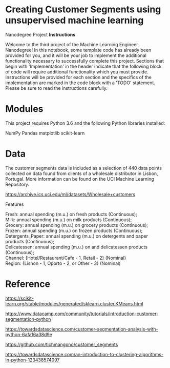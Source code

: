 # Creating Customer Segments using unsupervised machine learning

Nanodegree Project
**Instructions**

Welcome to the third project of the Machine Learning Engineer Nanodegree! In this notebook, some template code has already been provided for you, and it will be your job to implement the additional functionality necessary to successfully complete this project. Sections that begin with 'Implementation' in the header indicate that the following block of code will require additional functionality which you must provide. Instructions will be provided for each section and the specifics of the implementation are marked in the code block with a 'TODO' statement. Please be sure to read the instructions carefully.

# Modules<br>

This project requires Python 3.6 and the following Python libraries installed:

NumPy
Pandas
matplotlib
scikit-learn

# Data

The customer segments data is included as a selection of 440 data points collected on data found from clients of a wholesale distributor in Lisbon, Portugal. More information can be found on the UCI Machine Learning Repository.

https://archive.ics.uci.edu/ml/datasets/Wholesale+customers


Features

Fresh: annual spending (m.u.) on fresh products (Continuous);<br>
Milk: annual spending (m.u.) on milk products (Continuous);<br>
Grocery: annual spending (m.u.) on grocery products (Continuous);<br>
Frozen: annual spending (m.u.) on frozen products (Continuous);<br>
Detergents_Paper: annual spending (m.u.) on detergents and paper products (Continuous);<br>
Delicatessen: annual spending (m.u.) on and delicatessen products (Continuous);<br>
Channel: {Hotel/Restaurant/Cafe - 1, Retail - 2} (Nominal)<br>
Region: {Lisnon - 1, Oporto - 2, or Other - 3} (Nominal)<br>

# Reference

https://scikit-learn.org/stable/modules/generated/sklearn.cluster.KMeans.html 

https://www.datacamp.com/community/tutorials/introduction-customer-segmentation-python

https://towardsdatascience.com/customer-segmentation-analysis-with-python-6afa16a38d9e

https://github.com/tichmangono/customer_segments

https://towardsdatascience.com/an-introduction-to-clustering-algorithms-in-python-123438574097




